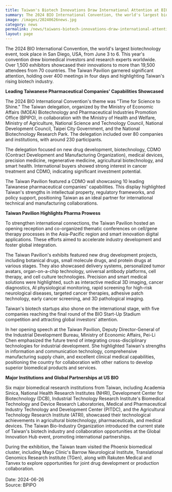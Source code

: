 ```yaml
---
title: Taiwan's Biotech Innovations Draw International Attention at BIO 2024
summary: The 2024 BIO International Convention, the world's largest biotechnology event, took place in San Diego, USA, from June 3 to 6. This year's convention drew biomedical investors and research experts worldwide. 
image: /images/20240626news.jpg
category: news
permalink: /news/taiwans-biotech-innovations-draw-international-attention-at-bio-2024/
layout: page
---
```


The 2024 BIO International Convention, the world's largest biotechnology event, took place in San Diego, USA, from June 3 to 6. This year's convention drew biomedical investors and research experts worldwide. Over 1,500 exhibitors showcased their innovations to more than 19,500 attendees from 70 countries. The Taiwan Pavilion garnered significant attention, holding over 400 meetings in four days and highlighting Taiwan's rising biotech industry.

**Leading Taiwanese Pharmaceutical Companies' Capabilities Showcased**

The 2024 BIO International Convention's theme was "Time for Science to Shine." The Taiwan delegation, organized by the Ministry of Economic Affairs (MOEA) Biotechnology and Pharmaceutical Industries Promotion Office (BPIPO), in collaboration with the Ministry of Health and Welfare, Ministry of Agriculture, National Science and Technology Council, National Development Council, Taipei City Government, and the National Biotechnology Research Park. The delegation included over 80 companies and institutions, with around 230 participants.

The delegation focused on new drug development, biotechnology, CDMO (Contract Development and Manufacturing Organization), medical devices, precision medicine, regenerative medicine, agricultural biotechnology, and smart health. International buyers showed strong interest in cancer treatment and CDMO, indicating significant investment potential.

The Taiwan Pavilion featured a CDMO wall showcasing 10 leading Taiwanese pharmaceutical companies' capabilities. This display highlighted Taiwan's strengths in intellectual property, regulatory frameworks, and policy support, positioning Taiwan as an ideal partner for international technical and manufacturing collaborations.

**Taiwan Pavilion Highlights Pharma Prowess**

To strengthen international connections, the Taiwan Pavilion hosted an opening reception and co-organized thematic conferences on cell/gene therapy processes in the Asia-Pacific region and smart innovation digital applications. These efforts aimed to accelerate industry development and foster global integration.

The Taiwan Pavilion's exhibits featured new drug development projects, including botanical drugs, small molecule drugs, and protein drugs at various stages. They also showcased delivery systems, personalized tumor avatars, organ-on-a-chip technology, universal antibody platforms, cell therapy, and cell culture technologies. Precision and smart medical solutions were highlighted, such as interactive medical 3D imaging, cancer diagnostics, AI physiological monitoring, rapid screening for high-risk neurological diseases, targeted cancer therapies, adhesive patch technology, early cancer screening, and 3D pathological imaging.

Taiwan's biotech startups also shone on the international stage, with five companies reaching the final round of the BIO Start-Up Stadium competition and attracting global investors' attention.

In her opening speech at the Taiwan Pavilion, Deputy Director-General of the Industrial Development Bureau, Ministry of Economic Affairs, Pei-Li Chen emphasized the future trend of integrating cross-disciplinary technologies for industrial development. She highlighted Taiwan's strengths in information and communication technology, comprehensive manufacturing supply chain, and excellent clinical medical capabilities, positioning the country for collaboration with other nations to develop superior biomedical products and services.

**Major Institutions and Global Partnerships at US BIO**

Six major biomedical research institutions from Taiwan, including Academia Sinica, National Health Research Institutes (NHRI), Development Center for Biotechnology (DCB), Industrial Technology Research Institute's Biomedical Technology and Device Research Laboratories, Medical and Pharmaceutical Industry Technology and Development Center (PITDC), and the Agricultural Technology Research Institute (ATRI), showcased their technological achievements in agricultural biotechnology, pharmaceuticals, and medical devices. The Taiwan Bio-Industry Organization introduced the current state of Taiwan's biotech industry and collaboration opportunities at the Global Innovation Hub event, promoting international partnerships.

During the exhibition, the Taiwan team visited the Phoenix biomedical cluster, including Mayo Clinic's Barrow Neurological Institute, Translational Genomics Research Institute (TGen), along with Rakuten Medical and Tanvex to explore opportunities for joint drug development or production collaboration.
<br/>
<br/>
Date: 2024-06-26
<br/>
Source: BPIPO
